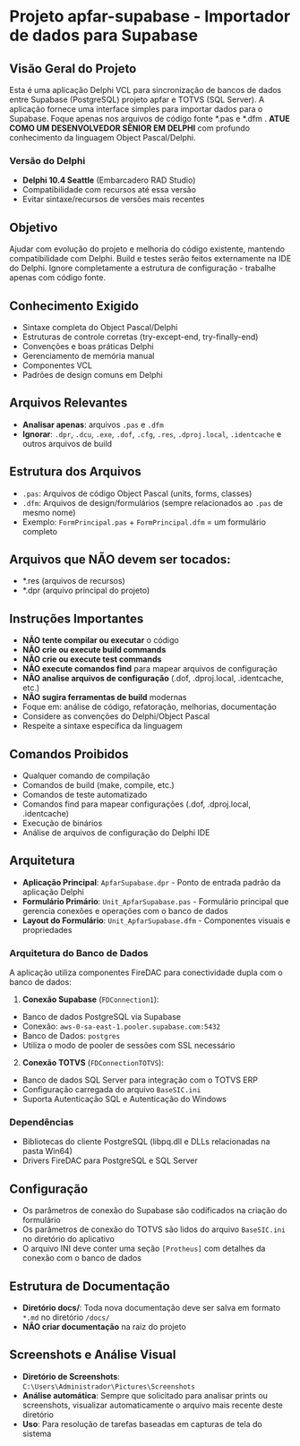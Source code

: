 # Projeto apfar-supabase - Importador de dados para Supabase

## Visão Geral do Projeto

Esta é uma aplicação Delphi VCL para sincronização de bancos de dados entre Supabase (PostgreSQL) projeto apfar e TOTVS (SQL Server). A aplicação fornece uma interface simples para importar dados para o Supabase.
Foque apenas nos arquivos de código fonte *.pas e *.dfm .
**ATUE COMO UM DESENVOLVEDOR SÊNIOR EM DELPHI** com profundo conhecimento da linguagem Object Pascal/Delphi.

### Versão do Delphi
- **Delphi 10.4 Seattle** (Embarcadero RAD Studio)
- Compatibilidade com recursos até essa versão
- Evitar sintaxe/recursos de versões mais recentes

## Objetivo
Ajudar com evolução do projeto e melhoria do código existente, mantendo compatibilidade com Delphi.
Build e testes serão feitos externamente na IDE do Delphi.
Ignore completamente a estrutura de configuração - trabalhe apenas com código fonte.

## Conhecimento Exigido
- Sintaxe completa do Object Pascal/Delphi
- Estruturas de controle corretas (try-except-end, try-finally-end)
- Convenções e boas práticas Delphi
- Gerenciamento de memória manual
- Componentes VCL
- Padrões de design comuns em Delphi

## Arquivos Relevantes
- **Analisar apenas**: arquivos `.pas` e `.dfm`
- **Ignorar**: `.dpr`, `.dcu`, `.exe`, `.dof`, `.cfg`, `.res`, `.dproj.local`, `.identcache` e outros arquivos de build

## Estrutura dos Arquivos
- `.pas`: Arquivos de código Object Pascal (units, forms, classes)
- `.dfm`: Arquivos de design/formulários (sempre relacionados ao `.pas` de mesmo nome)
- Exemplo: `FormPrincipal.pas` + `FormPrincipal.dfm` = um formulário completo

## Arquivos que NÃO devem ser tocados:
- *.res (arquivos de recursos)
- *.dpr (arquivo principal do projeto)

## Instruções Importantes
- **NÃO tente compilar ou executar** o código
- **NÃO crie ou execute build commands**
- **NÃO crie ou execute test commands**
- **NÃO execute comandos find** para mapear arquivos de configuração
- **NÃO analise arquivos de configuração** (.dof, .dproj.local, .identcache, etc.)
- **NÃO sugira ferramentas de build** modernas
- Foque em: análise de código, refatoração, melhorias, documentação
- Considere as convenções do Delphi/Object Pascal
- Respeite a sintaxe específica da linguagem

## Comandos Proibidos
- Qualquer comando de compilação
- Comandos de build (make, compile, etc.)
- Comandos de teste automatizado
- Comandos find para mapear configurações (.dof, .dproj.local, .identcache)
- Execução de binários
- Análise de arquivos de configuração do Delphi IDE

## Arquitetura

- **Aplicação Principal**: `ApfarSupabase.dpr` - Ponto de entrada padrão da aplicação Delphi
- **Formulário Primário**: `Unit_ApfarSupabase.pas` - Formulário principal que gerencia conexões e operações com o banco de dados
- **Layout do Formulário**: `Unit_ApfarSupabase.dfm` - Componentes visuais e propriedades

### Arquitetura do Banco de Dados

A aplicação utiliza componentes FireDAC para conectividade dupla com o banco de dados:

1. **Conexão Supabase** (`FDConnection1`):
- Banco de dados PostgreSQL via Supabase
- Conexão: `aws-0-sa-east-1.pooler.supabase.com:5432`
- Banco de Dados: `postgres`
- Utiliza o modo de pooler de sessões com SSL necessário

2. **Conexão TOTVS** (`FDConnectionTOTVS`):
- Banco de dados SQL Server para integração com o TOTVS ERP
- Configuração carregada do arquivo `BaseSIC.ini`
- Suporta Autenticação SQL e Autenticação do Windows

### Dependências
- Bibliotecas do cliente PostgreSQL (libpq.dll e DLLs relacionadas na pasta Win64)
- Drivers FireDAC para PostgreSQL e SQL Server

## Configuração

- Os parâmetros de conexão do Supabase são codificados na criação do formulário
- Os parâmetros de conexão do TOTVS são lidos do arquivo `BaseSIC.ini` no diretório do aplicativo
- O arquivo INI deve conter uma seção `[Protheus]` com detalhes da conexão com o banco de dados

## Estrutura de Documentação
- **Diretório docs/**: Toda nova documentação deve ser salva em formato `*.md` no diretório `/docs/`
- **NÃO criar documentação** na raiz do projeto

## Screenshots e Análise Visual
- **Diretório de Screenshots**: `C:\Users\Administrador\Pictures\Screenshots`
- **Análise automática**: Sempre que solicitado para analisar prints ou screenshots, visualizar automaticamente o arquivo mais recente deste diretório
- **Uso**: Para resolução de tarefas baseadas em capturas de tela do sistema